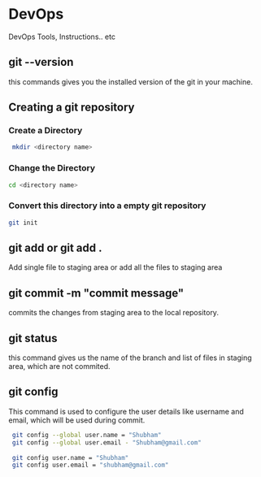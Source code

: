 # DevOps
DevOps Tools, Instructions.. etc

## git --version
this commands gives you the installed version of the git in your machine.

## Creating a git repository

  ### Create a Directory
 ```bash
  mkdir <directory name>
```
  
  ### Change the Directory
```bash
cd <directory name>
 ``` 
  ### Convert this directory into a empty git repository
  ```bash
  git init
 ```
  
  ## git add <file name> or git add .
  Add single file to staging area or add all the files to staging area
  
  ## git commit -m "commit message"
  commits the changes from staging area to the local repository.
  
  ## git status
  this command gives us the name of the branch and list of files in staging area, which are not commited.
  
  ## git config
  This command is used to configure the user details like username and email, which will be used during commit.
  
  ```bash
   git config --global user.name = "Shubham"
   git config --global user.email - "Shubham@gmail.com"
   
   git config user.name = "Shubham"
   git config user.email = "shubham@gmail.com"
   
   
 ```
